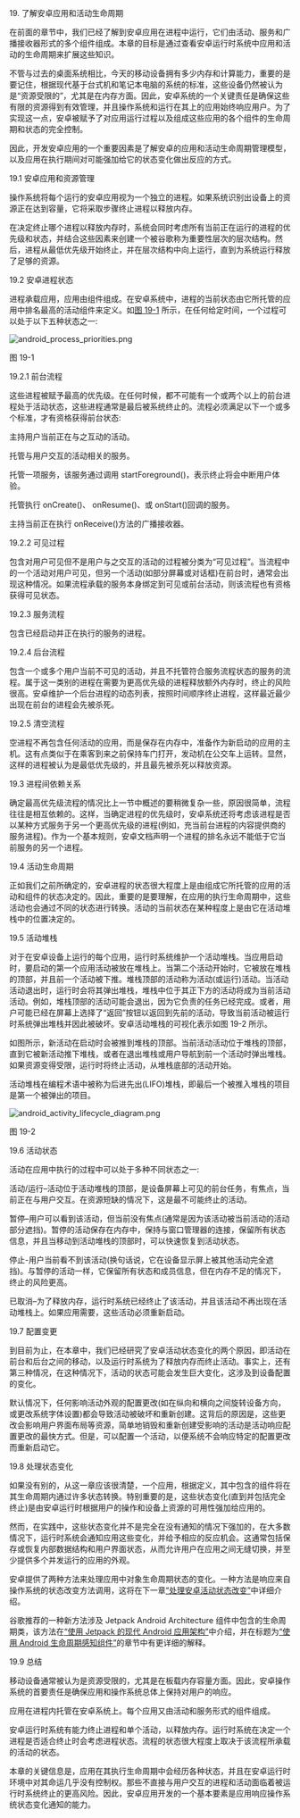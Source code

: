 19\. 了解安卓应用和活动生命周期

在前面的章节中，我们已经了解到安卓应用在进程中运行，它们由活动、服务和广播接收器形式的多个组件组成。本章的目标是通过查看安卓运行时系统中应用和活动的生命周期来扩展这些知识。

不管与过去的桌面系统相比，今天的移动设备拥有多少内存和计算能力，重要的是要记住，根据现代基于台式机和笔记本电脑的系统的标准，这些设备仍然被认为是“资源受限的”，尤其是在内存方面。因此，安卓系统的一个关键责任是确保这些有限的资源得到有效管理，并且操作系统和运行在其上的应用始终响应用户。为了实现这一点，安卓被赋予了对应用运行过程以及组成这些应用的各个组件的生命周期和状态的完全控制。

因此，开发安卓应用的一个重要因素是了解安卓的应用和活动生命周期管理模型，以及应用在执行期间对可能强加给它的状态变化做出反应的方式。

19.1 安卓应用和资源管理

操作系统将每个运行的安卓应用视为一个独立的进程。如果系统识别出设备上的资源正在达到容量，它将采取步骤终止进程以释放内存。

在决定终止哪个进程以释放内存时，系统会同时考虑所有当前正在运行的进程的优先级和状态，并结合这些因素来创建一个被谷歌称为重要性层次的层次结构。然后，进程从最低优先级开始终止，并在层次结构中向上运行，直到为系统运行释放了足够的资源。

19.2 安卓进程状态

进程承载应用，应用由组件组成。在安卓系统中，进程的当前状态由它所托管的应用中排名最高的活动组件来定义。如[图 19-1](#_idTextAnchor400) 所示，在任何给定时间，一个过程可以处于以下五种状态之一:

![android_process_priorities.png](img/Image24381.jpg)

图 19-1

19.2.1 前台流程

这些进程被赋予最高的优先级。在任何时候，都不可能有一个或两个以上的前台进程处于活动状态，这些进程通常是最后被系统终止的。流程必须满足以下一个或多个标准，才有资格获得前台状态:

主持用户当前正在与之互动的活动。

托管与用户交互的活动相关的服务。

托管一项服务，该服务通过调用 startForeground()，表示终止将会中断用户体验。

托管执行 onCreate()、 onResume()、或 onStart()回调的服务。

主持当前正在执行 onReceive()方法的广播接收器。

19.2.2 可见过程

包含对用户可见但不是用户与之交互的活动的过程被分类为“可见过程”。当流程中的一个活动对用户可见，但另一个活动(如部分屏幕或对话框)在前台时，通常会出现这种情况。如果流程承载的服务本身绑定到可见或前台活动，则该流程也有资格获得可见状态。

19.2.3 服务流程

包含已经启动并正在执行的服务的进程。

19.2.4 后台流程

包含一个或多个用户当前不可见的活动，并且不托管符合服务流程状态的服务的流程。属于这一类别的进程在需要为更高优先级的进程释放额外内存时，终止的风险很高。安卓维护一个后台进程的动态列表，按照时间顺序终止进程，这样最近最少出现在前台的进程会先被杀死。

19.2.5 清空流程

空进程不再包含任何活动的应用，而是保存在内存中，准备作为新启动的应用的主机。这有点类似于在乘客到来之前保持车门打开，发动机在公交车上运转。显然，这样的进程被认为是最低优先级的，并且最先被杀死以释放资源。

19.3 进程间依赖关系

确定最高优先级流程的情况比上一节中概述的要稍微复杂一些，原因很简单，流程往往是相互依赖的。这样，当确定进程的优先级时，安卓系统还将考虑该进程是否以某种方式服务于另一个更高优先级的进程(例如，充当前台进程的内容提供商的服务进程)。作为一个基本规则，安卓文档声明一个进程的排名永远不能低于它当前服务的另一个进程。

19.4 活动生命周期

正如我们之前所确定的，安卓进程的状态很大程度上是由组成它所托管的应用的活动和组件的状态决定的。因此，重要的是要理解，在应用的执行生命周期中，这些活动也会通过不同的状态进行转换。活动的当前状态在某种程度上是由它在活动堆栈中的位置决定的。

19.5 活动堆栈

对于在安卓设备上运行的每个应用，运行时系统维护一个活动堆栈。当应用启动时，要启动的第一个应用活动被放在堆栈上。当第二个活动开始时，它被放在堆栈的顶部，并且前一个活动被下推。堆栈顶部的活动称为活动(或运行)活动。当活动活动退出时，运行时会将其弹出堆栈，堆栈中位于其正下方的活动将成为当前活动活动。例如，堆栈顶部的活动可能会退出，因为它负责的任务已经完成。或者，用户可能已经在屏幕上选择了“返回”按钮以返回到先前的活动，导致当前活动被运行时系统弹出堆栈并因此被破坏。安卓活动堆栈的可视化表示如图 19-2 所示。

如图所示，新活动在启动时会被推到堆栈的顶部。当前活动活动位于堆栈的顶部，直到它被新活动推下堆栈，或者在退出堆栈或用户导航到前一个活动时弹出堆栈。如果资源变得受限，运行时将终止活动，从堆栈底部的活动开始。

活动堆栈在编程术语中被称为后进先出(LIFO)堆栈，即最后一个被推入堆栈的项目是第一个被弹出的项目。

![android_activity_lifecycle_diagram.png](img/Image2447.jpg)

图 19-2

19.6 活动状态

活动在应用中执行的过程中可以处于多种不同状态之一:

活动/运行–活动位于活动堆栈的顶部，是设备屏幕上可见的前台任务，有焦点，当前正在与用户交互。在资源短缺的情况下，这是最不可能终止的活动。

暂停–用户可以看到该活动，但当前没有焦点(通常是因为该活动被当前活动的活动部分遮挡)。暂停的活动保存在内存中，保持与窗口管理器的连接，保留所有状态信息，并且当移动到活动堆栈的顶部时，可以快速恢复到活动状态。

停止-用户当前看不到该活动(换句话说，它在设备显示屏上被其他活动完全遮挡)。与暂停的活动一样，它保留所有状态和成员信息，但在内存不足的情况下，终止的风险更高。

已取消–为了释放内存，运行时系统已经终止了该活动，并且该活动不再出现在活动堆栈上。如果应用需要，这些活动必须重新启动。

19.7 配置变更

到目前为止，在本章中，我们已经研究了安卓活动状态变化的两个原因，即活动在前台和后台之间的移动，以及运行时系统为了释放内存而终止活动。事实上，还有第三种情况，在这种情况下，活动的状态可能会发生巨大变化，这涉及到设备配置的变化。

默认情况下，任何影响活动外观的配置更改(如在纵向和横向之间旋转设备方向，或更改系统字体设置)都会导致活动被破坏和重新创建。这背后的原因是，这些更改会影响用户界面布局等资源，简单地销毁和重新创建受影响的活动是活动响应配置更改的最快方式。但是，可以配置一个活动，以便系统不会响应特定的配置更改而重新启动它。

19.8 处理状态变化

如果没有别的，从这一章应该很清楚，一个应用，根据定义，其中包含的组件将在其生命周期内通过许多状态转换。特别重要的是，这些状态变化(直到并包括完全终止)是由安卓运行时根据用户的操作和设备上资源的可用性强加给应用的。

然而，在实践中，这些状态变化并不是完全在没有通知的情况下强加的，在大多数情况下，运行时系统会通知应用这些变化，并给予相应的反应机会。这通常包括保存或恢复内部数据结构和用户界面状态，从而允许用户在应用之间无缝切换，并至少提供多个并发运行的应用的外观。

安卓提供了两种方法来处理应用中对象生命周期状态的变化。一种方法是响应来自操作系统的状态改变方法调用，这将在下一章[“处理安卓活动状态改变”](20.html#_idTextAnchor414)中详细介绍。

谷歌推荐的一种新方法涉及 Jetpack Android Architecture 组件中包含的生命周期类，该方法在[“使用 Jetpack 的现代 Android 应用架构”](39.html#_idTextAnchor835)中介绍，并在标题为[“使用 Android 生命周期感知组件”](45.html#_idTextAnchor910)的章节中有更详细的解释。

19.9 总结

移动设备通常被认为是资源受限的，尤其是在板载内存容量方面。因此，安卓操作系统的首要责任是确保应用和操作系统总体上保持对用户的响应。

应用在进程内托管在安卓系统上。每个应用又由活动和服务形式的组件组成。

安卓运行时系统有能力终止进程和单个活动，以释放内存。运行时系统在决定一个进程是否适合终止时会考虑进程状态。流程的状态很大程度上取决于该流程所承载的活动的状态。

本章的关键信息是，应用在其执行生命周期中会经历各种状态，并且在安卓运行时环境中对其命运几乎没有控制权。那些不直接与用户交互的进程和活动面临着被运行时系统终止的更高风险。因此，安卓应用开发的一个基本要素是应用响应操作系统状态变化通知的能力。